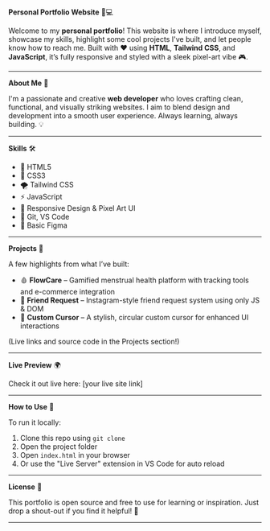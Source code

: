 **Personal Portfolio Website** 🚀💻

Welcome to my **personal portfolio**! This website is where I introduce myself, showcase my skills, highlight some cool projects I've built, and let people know how to reach me. Built with ❤️ using **HTML**, **Tailwind CSS**, and **JavaScript**, it’s fully responsive and styled with a sleek pixel-art vibe 🎮.

---

**About Me** 👋

I'm a passionate and creative **web developer** who loves crafting clean, functional, and visually striking websites. I aim to blend design and development into a smooth user experience. Always learning, always building. 💡

---

**Skills** 🛠️

- 🔸 HTML5  
- 🔹 CSS3  
- 🌪️ Tailwind CSS  
- ⚡ JavaScript  
- 🎨 Responsive Design & Pixel Art UI  
- 🧰 Git, VS Code  
- 🧠 Basic Figma

---

**Projects** 📂

A few highlights from what I’ve built:

- 🩸 **FlowCare** – Gamified menstrual health platform with tracking tools and e-commerce integration  
- 🤝 **Friend Request** – Instagram-style friend request system using only JS & DOM  
- 🎯 **Custom Cursor** – A stylish, circular custom cursor for enhanced UI interactions

(Live links and source code in the Projects section!)

---



**Live Preview** 🌍

Check it out live here: [your live site link]

---

**How to Use** 🧪

To run it locally:

1. Clone this repo using `git clone`  
2. Open the project folder  
3. Open `index.html` in your browser  
4. Or use the "Live Server" extension in VS Code for auto reload

---

**License** 📄

This portfolio is open source and free to use for learning or inspiration. Just drop a shout-out if you find it helpful! 🙌

---

